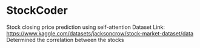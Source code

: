 # StockCoder
Stock closing price prediction using self-attention
Dataset Link: https://www.kaggle.com/datasets/jacksoncrow/stock-market-dataset/data
Determined the correlation between the stocks